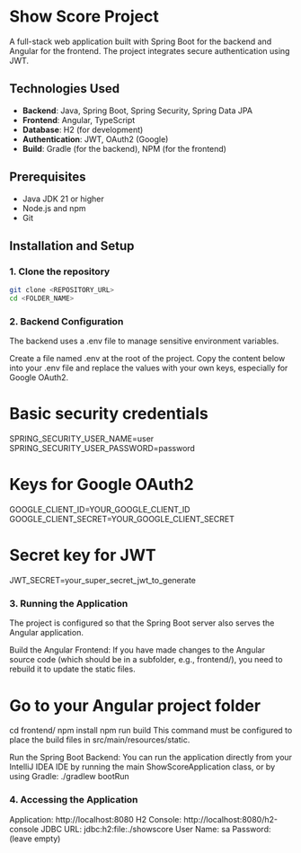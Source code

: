 # Show Score Project

A full-stack web application built with Spring Boot for the backend and Angular for the frontend. The project integrates secure authentication using JWT.

## Technologies Used

*   **Backend**: Java, Spring Boot, Spring Security, Spring Data JPA
*   **Frontend**: Angular, TypeScript
*   **Database**: H2 (for development)
*   **Authentication**: JWT, OAuth2 (Google)
*   **Build**: Gradle (for the backend), NPM (for the frontend)

## Prerequisites

*   Java JDK 21 or higher
*   Node.js and npm
*   Git

## Installation and Setup

### 1. Clone the repository

```bash
git clone <REPOSITORY_URL>
cd <FOLDER_NAME>
````

### 2. Backend Configuration
The backend uses a .env file to manage sensitive environment variables.

Create a file named .env at the root of the project.
Copy the content below into your .env file and replace the values with your own keys, especially for Google OAuth2.

# Basic security credentials
SPRING_SECURITY_USER_NAME=user
SPRING_SECURITY_USER_PASSWORD=password

# Keys for Google OAuth2
GOOGLE_CLIENT_ID=YOUR_GOOGLE_CLIENT_ID
GOOGLE_CLIENT_SECRET=YOUR_GOOGLE_CLIENT_SECRET

# Secret key for JWT
JWT_SECRET=your_super_secret_jwt_to_generate


### 3. Running the Application
The project is configured so that the Spring Boot server also serves the Angular application.


Build the Angular Frontend: If you have made changes to the Angular source code (which should be in a subfolder, e.g., frontend/), you need to rebuild it to update the static files.


# Go to your Angular project folder
cd frontend/
npm install
npm run build
This command must be configured to place the build files in src/main/resources/static.


Run the Spring Boot Backend: You can run the application directly from your IntelliJ IDEA IDE by running the main ShowScoreApplication class, or by using Gradle:
./gradlew bootRun

### 4. Accessing the Application
Application: http://localhost:8080
H2 Console: http://localhost:8080/h2-console
JDBC URL: jdbc:h2:file:./showscore
User Name: sa
Password: (leave empty)